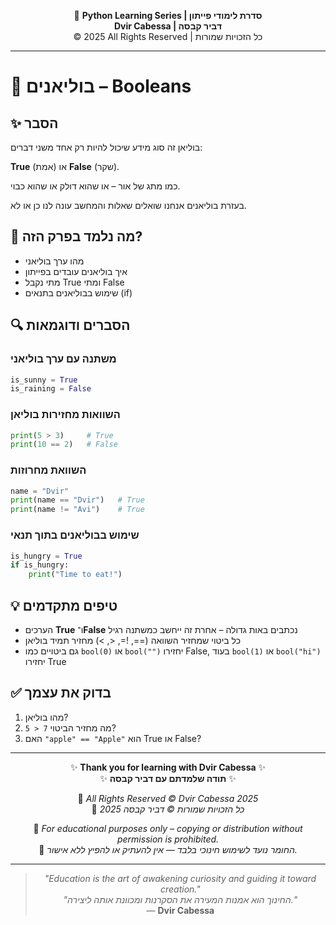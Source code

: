 <!-- DC_HEADER_START -->
<div align="center">

🐍 **Python Learning Series | סדרת לימודי פייתון**  
**Dvir Cabessa | דביר קבסה**  
© 2025 All Rights Reserved | כל הזכויות שמורות

</div>

---
<!-- DC_HEADER_END -->

# 📘 בוליאנים – Booleans

## ✨ הסבר
בוליאן זה סוג מידע שיכול להיות רק אחד משני דברים:

 **True** (אמת) או **False** (שקר).  

כמו מתג של אור – או שהוא דולק או שהוא כבוי. 

בעזרת בוליאנים אנחנו שואלים שאלות והמחשב עונה לנו כן או לא.

## 🧠 מה נלמד בפרק הזה?
- מהו ערך בוליאני  
- איך בוליאנים עובדים בפייתון  
- מתי נקבל True ומתי False  
- שימוש בבוליאנים בתנאים (if)

## 🔍 הסברים ודוגמאות

### משתנה עם ערך בוליאני
```python
is_sunny = True
is_raining = False
```

### השוואות מחזירות בוליאן
```python
print(5 > 3)     # True
print(10 == 2)   # False
```

### השוואת מחרוזות
```python
name = "Dvir"
print(name == "Dvir")   # True
print(name != "Avi")    # True
```

### שימוש בבוליאנים בתוך תנאי
```python
is_hungry = True
if is_hungry:
    print("Time to eat!")
```

## 💡 טיפים מתקדמים
- הערכים **True** ו־**False** נכתבים באות גדולה – אחרת זה ייחשב כמשתנה רגיל  
- כל ביטוי שמחזיר השוואה (==, !=, <, >) מחזיר תמיד בוליאן  
- גם ביטויים כמו `bool(0)` או `bool("")` יחזירו False, בעוד `bool(1)` או `bool("hi")` יחזירו True

## ✅ בדוק את עצמך
1. מהו בוליאן?  
2. מה מחזיר הביטוי `7 < 5`?  
3. האם `"apple" == "Apple"` הוא True או False?

<!-- DC_FOOTER_START -->
---

<div align="center">

✨ **Thank you for learning with Dvir Cabessa** ✨  
✨ **תודה שלמדתם עם דביר קבסה** ✨  

📘 *All Rights Reserved © Dvir Cabessa 2025*  
📘 *כל הזכויות שמורות © דביר קבסה 2025*  

🔗 *For educational purposes only – copying or distribution without permission is prohibited.*  
🔗 *החומר נועד לשימוש חינוכי בלבד — אין להעתיק או להפיץ ללא אישור.*

---

> _"Education is the art of awakening curiosity and guiding it toward creation."_  
> _"החינוך הוא אמנות המעירה את הסקרנות ומכוונת אותה ליצירה."_  
> — **Dvir Cabessa**

</div>
<!-- DC_FOOTER_END -->

